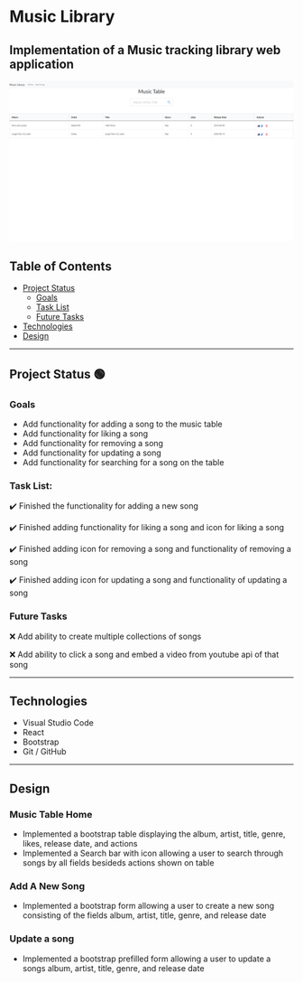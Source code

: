 # Music Library
## Implementation of a Music tracking library web application

![](Images/MusicTable.png)

## Table of Contents
- [Project Status](#project-status)
   - [Goals](#goals)
   - [Task List](#task-list)
   - [Future Tasks](#future-tasks)
- [Technologies](#technologies)
- [Design](#Design)

---
## Project Status :green_circle:
### Goals
- Add functionality for adding a song to the music table
- Add functionality for liking a song
- Add functionality for removing a song
- Add functionality for updating a song
- Add functionality for searching for a song on the table

### Task List: 
:heavy_check_mark: Finished the functionality for adding a new song

:heavy_check_mark: Finished adding functionality for liking a song and icon for liking a song

:heavy_check_mark: Finished adding icon for removing a song and functionality of removing a song

:heavy_check_mark: Finished adding icon for updating a song and functionality of updating a song 

<!--- 
Emojis for the Task List:
DONE =      :heavy_check_mark:
NOT DONE =  :x:
WIP =       :recycle:
BUGGED =    :warning:
 --->

### Future Tasks  
:x: Add ability to create multiple collections of songs

:x: Add ability to click a song and embed a video from youtube api of that song

---
## Technologies
- Visual Studio Code
- React
- Bootstrap
- Git / GitHub

---
## Design
### Music Table Home
- Implemented a bootstrap table displaying the album, artist, title, genre, likes, release date, and actions
- Implemented a Search bar with icon allowing a user to search through songs by all fields besideds actions shown on table
### Add A New Song
- Implemented a bootstrap form allowing a user to create a new song consisting of the fields album, artist, title, genre, and release date
### Update a song
- Implemented a bootstrap prefilled form allowing a user to update a songs album, artist, title, genre, and release date

